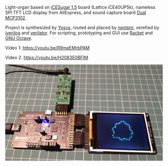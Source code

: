 Light-organ based on [iCESugar 1.5](https://github.com/wuxx/icesugar)
board (Lattice iCE40UP5k), nameless SPI TFT LCD display from AliExpress,
and sound capture board [Dual MCP3102](https://github.com/punzik/dual-mcp3201-pmod).

Project is synthesized by [Yosys](https://github.com/YosysHQ/yosys), routed and
placed by [nextpnr](https://github.com/YosysHQ/nextpnr), verefied by
[iverilog](https://github.com/steveicarus/iverilog) and
[verilator](https://github.com/verilator/verilator). For scripting, prototyping and
GUI use [Racket](https://racket-lang.org/) and [GNU
Octave](https://www.gnu.org/software/octave/index).

Video 1: https://youtu.be/R9meEMrbPAM

Video 2: https://youtu.be/H2083E0BFIM

![Photo](photo.jpg)
